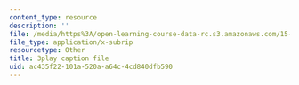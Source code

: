 ```yaml
---
content_type: resource
description: ''
file: /media/https%3A/open-learning-course-data-rc.s3.amazonaws.com/15-401-finance-theory-i-fall-2008/ac435f22101a520aa64c4cd840dfb590_a5PF2PcElV0.vtt
file_type: application/x-subrip
resourcetype: Other
title: 3play caption file
uid: ac435f22-101a-520a-a64c-4cd840dfb590
---
```


